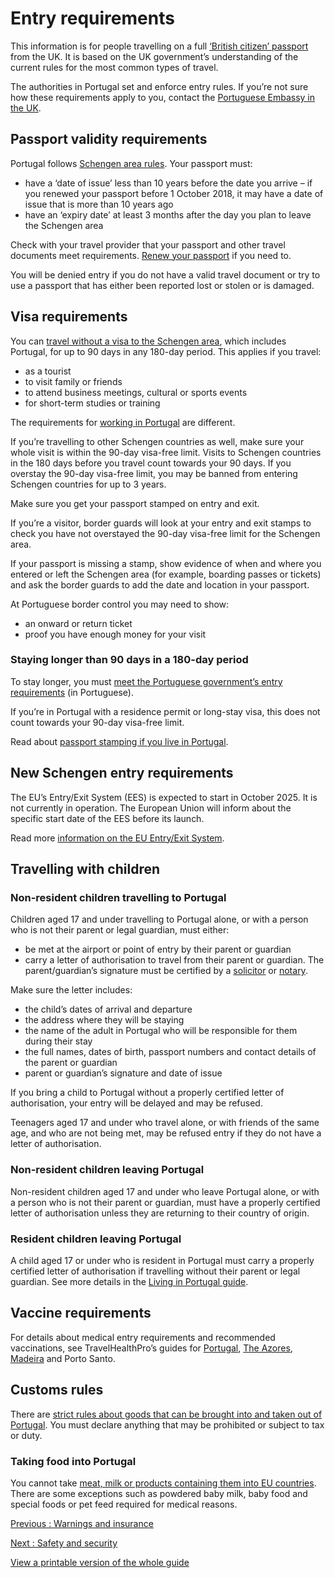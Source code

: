# Entry requirements

This information is for people travelling on a full [‘British citizen’ passport](https://www.gov.uk/types-of-british-nationality) from the UK. It is based on the UK government’s understanding of the current rules for the most common types of travel.

The authorities in Portugal set and enforce entry rules. If you’re not sure how these requirements apply to you, contact the [Portuguese Embassy in the UK](https://londres.embaixadaportugal.mne.gov.pt/en/the-embassy/contacts/embassy).

## Passport validity requirements

Portugal follows [Schengen area rules](https://europa.eu/youreurope/citizens/travel/entry-exit/non-eu-nationals/index_en.htm). Your passport must:

* have a ‘date of issue’ less than 10 years before the date you arrive – if you renewed your passport before 1 October 2018, it may have a date of issue that is more than 10 years ago
* have an ‘expiry date’ at least 3 months after the day you plan to leave the Schengen area

Check with your travel provider that your passport and other travel documents meet requirements. [Renew your passport](https://www.gov.uk/renew-adult-passport/renew) if you need to.

You will be denied entry if you do not have a valid travel document or try to use a passport that has either been reported lost or stolen or is damaged.

## Visa requirements

You can [travel without a visa to the Schengen area](https://www.gov.uk/travel-to-eu-schengen-area), which includes Portugal, for up to 90 days in any 180-day period. This applies if you travel:

* as a tourist
* to visit family or friends
* to attend business meetings, cultural or sports events
* for short-term studies or training

The requirements for [working in Portugal](https://www.gov.uk/guidance/travel-to-portugal-for-work) are different.

If you’re travelling to other Schengen countries as well, make sure your whole visit is within the 90-day visa-free limit. Visits to Schengen countries in the 180 days before you travel count towards your 90 days. If you overstay the 90-day visa-free limit, you may be banned from entering Schengen countries for up to 3 years.

Make sure you get your passport stamped on entry and exit.

If you’re a visitor, border guards will look at your entry and exit stamps to check you have not overstayed the 90-day visa-free limit for the Schengen area.

If your passport is missing a stamp, show evidence of when and where you entered or left the Schengen area (for example, boarding passes or tickets) and ask the border guards to add the date and location in your passport.

At Portuguese border control you may need to show:

* an onward or return ticket
* proof you have enough money for your visit

### Staying longer than 90 days in a 180-day period

To stay longer, you must [meet the Portuguese government’s entry requirements](https://aima.gov.pt/pt/viver) (in Portuguese).

If you’re in Portugal with a residence permit or long-stay visa, this does not count towards your 90-day visa-free limit.

Read about [passport stamping if you live in Portugal](https://www.gov.uk/guidance/living-in-portugal#passports-and-travel).

## New Schengen entry requirements

The EU’s Entry/Exit System (EES) is expected to start in October 2025. It is not currently in operation. The European Union will inform about the specific start date of the EES before its launch.

Read more [information on the EU Entry/Exit System](https://www.gov.uk/guidance/eu-entryexit-system).

## Travelling with children

### Non-resident children travelling to Portugal

Children aged 17 and under travelling to Portugal alone, or with a person who is not their parent or legal guardian, must either:

* be met at the airport or point of entry by their parent or guardian
* carry a letter of authorisation to travel from their parent or guardian. The parent/guardian’s signature must be certified by a [solicitor](https://solicitors.lawsociety.org.uk/) or [notary](https://www.facultyoffice.org.uk/notaries/find-a-notary/).

Make sure the letter includes:

* the child’s dates of arrival and departure
* the address where they will be staying
* the name of the adult in Portugal who will be responsible for them during their stay
* the full names, dates of birth, passport numbers and contact details of the parent or guardian
* parent or guardian’s signature and date of issue

If you bring a child to Portugal without a properly certified letter of authorisation, your entry will be delayed and may be refused.

Teenagers aged 17 and under who travel alone, or with friends of the same age, and who are not being met, may be refused entry if they do not have a letter of authorisation.

### Non-resident children leaving Portugal

Non-resident children aged 17 and under who leave Portugal alone, or with a person who is not their parent or guardian, must have a properly certified letter of authorisation unless they are returning to their country of origin.

### Resident children leaving Portugal

A child aged 17 or under who is resident in Portugal must carry a properly certified letter of authorisation if travelling without their parent or legal guardian. See more details in the [Living in Portugal guide](https://www.gov.uk/guidance/living-in-portugal#passports-and-travel).

## Vaccine requirements

For details about medical entry requirements and recommended vaccinations, see TravelHealthPro’s guides for [Portugal](https://travelhealthpro.org.uk/country/181/portugal#Vaccine_Recommendations), [The Azores](https://travelhealthpro.org.uk/country/18/azores-portugal#Vaccine_Recommendations), [Madeira](https://travelhealthpro.org.uk/country/135/madeira-portugal#Vaccine_Recommendations) and Porto Santo.

## Customs rules

There are [strict rules about goods that can be brought into and taken out of Portugal](https://www.ana.pt/en/lis/passenger-guide/plan-your-trip/customs). You must declare anything that may be prohibited or subject to tax or duty.

### Taking food into Portugal

You cannot take [meat, milk or products containing them into EU countries](https://ec.europa.eu/food/animals/animalproducts/personal_imports_en). There are some exceptions such as powdered baby milk, baby food and special foods or pet feed required for medical reasons.

[Previous
:
Warnings and insurance](/foreign-travel-advice/portugal)

[Next
:
Safety and security](/foreign-travel-advice/portugal/safety-and-security)

[View a printable version of the whole guide](/foreign-travel-advice/portugal/print)